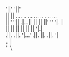 '||'  '||'                                   \
 ||    ||    ....  .. ...   ... ..  .... ... \
 ||''''||  .|...||  ||  ||   ||' ''  '|.  |  \
 ||    ||  ||       ||  ||   ||       '|.|   \
.||.  .||.  '|...' .||. ||. .||.       '|    \
                                    .. |     \
                                     ''      \

